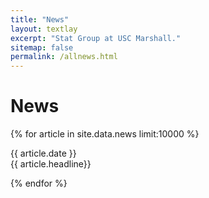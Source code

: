 ```yaml
---
title: "News"
layout: textlay
excerpt: "Stat Group at USC Marshall."
sitemap: false
permalink: /allnews.html
---
```


# News

{% for article in site.data.news limit:10000 %}
<p>{{ article.date }}<br>{{ article.headline}}</p>
{% endfor %}
